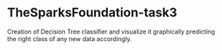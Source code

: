 # TheSparksFoundation-task3
Creation of Decision Tree classifier and visualize it graphically predicting the right class of any new data accordingly.
